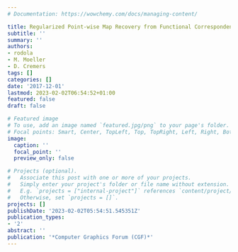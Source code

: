 ```yaml
---
# Documentation: https://wowchemy.com/docs/managing-content/

title: Regularized Point-wise Map Recovery from Functional Correspondence
subtitle: ''
summary: ''
authors:
- rodola
- M. Moeller
- D. Cremers
tags: []
categories: []
date: '2017-12-01'
lastmod: 2023-02-02T06:54:52+01:00
featured: false
draft: false

# Featured image
# To use, add an image named `featured.jpg/png` to your page's folder.
# Focal points: Smart, Center, TopLeft, Top, TopRight, Left, Right, BottomLeft, Bottom, BottomRight.
image:
  caption: ''
  focal_point: ''
  preview_only: false

# Projects (optional).
#   Associate this post with one or more of your projects.
#   Simply enter your project's folder or file name without extension.
#   E.g. `projects = ["internal-project"]` references `content/project/deep-learning/index.md`.
#   Otherwise, set `projects = []`.
projects: []
publishDate: '2023-02-02T05:54:51.545351Z'
publication_types:
- '2'
abstract: ''
publication: '*Computer Graphics Forum (CGF)*'
---
```

